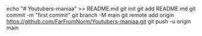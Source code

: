 echo "# Youtubers-maniaa" >> README.md
git init
git add README.md
git commit -m "first commit"
git branch -M main
git remote add origin https://github.com/FarFromNorm/Youtubers-maniaa.git
git push -u origin main
